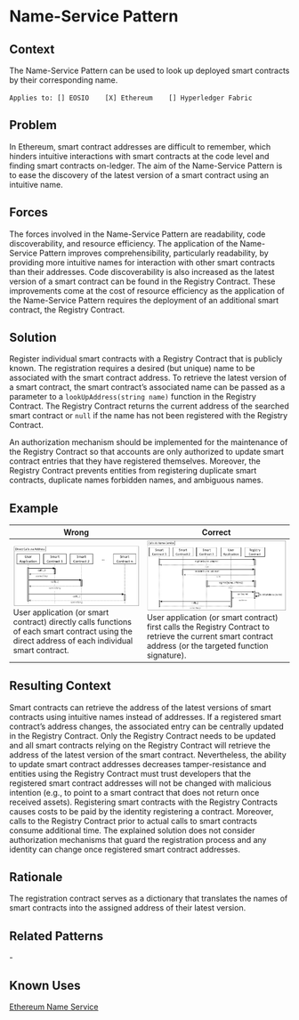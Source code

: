 # Name-Service Pattern
## Context
The Name-Service Pattern can be used to look up deployed smart contracts by their corresponding name.

``Applies to: [] EOSIO    [X] Ethereum    [] Hyperledger Fabric``

## Problem
In Ethereum, smart contract addresses are difficult to remember, which hinders intuitive interactions with smart contracts at the code level and finding smart contracts on-ledger. The aim of the Name-Service Pattern is to ease the discovery of the latest version of a smart contract using an intuitive name.

## Forces
The forces involved in the Name-Service Pattern are readability, code discoverability, and resource efficiency. The application of the Name-Service Pattern improves comprehensibility, particularly readability, by providing more intuitive names for interaction with other smart contracts than their addresses. Code discoverability is also increased as the latest version of a smart contract can be found in the Registry Contract. These improvements come at the cost of resource efficiency as the application of the Name-Service Pattern requires the deployment of an additional smart contract, the Registry Contract.

## Solution
Register individual smart contracts with a Registry Contract that is publicly known. The registration requires a desired (but unique) name to be associated with the smart contract address. To retrieve the latest version of a smart contract, the smart contract’s associated name can be passed as a parameter to a `lookUpAddress(string name)` function in the Registry Contract. The Registry Contract returns the current address of the searched smart contract or `null` if the name has not been registered with the Registry Contract.

An authorization mechanism should be implemented for the maintenance of the Registry Contract so that accounts are only authorized to update smart contract entries that they have registered themselves. Moreover, the Registry Contract prevents entities from registering duplicate smart contracts, duplicate names forbidden names, and ambiguous names.

## Example
Wrong | Correct
------------- | -------------
![Wrong](Name-Service%20Antipattern_Wrong.png)User application (or smart contract) directly calls functions of each smart contract using the direct address of each individual smart contract. | ![Correct](Name-Service%20Pattern_Right.png)User application (or smart contract) first calls the Registry Contract to retrieve the current smart contract address (or the targeted function signature).

## Resulting Context
Smart contracts can retrieve the address of the latest versions of smart contracts using intuitive names instead of addresses. If a registered smart contract’s address changes, the associated entry can be centrally updated in the Registry Contract. Only the Registry Contract needs to be updated and all smart contracts relying on the Registry Contract will retrieve the address of the latest version of the smart contract. Nevertheless, the ability to update smart contract addresses decreases tamper-resistance and entities using the Registry Contract must trust developers that the registered smart contract addresses will not be changed with malicious intention (e.g., to point to a smart contract that does not return once received assets). Registering smart contracts with the Registry Contracts causes costs to be paid by the identity registering a contract. Moreover, calls to the Registry Contract prior to actual calls to smart contracts consume additional time. The explained solution does not consider authorization mechanisms that guard the registration process and any identity can change once registered smart contract addresses.

## Rationale
The registration contract serves as a dictionary that translates the names of smart contracts into the assigned address of their latest version.

## Related Patterns
\-
## Known Uses
[Ethereum Name Service](https://docs.ens.domains/)
